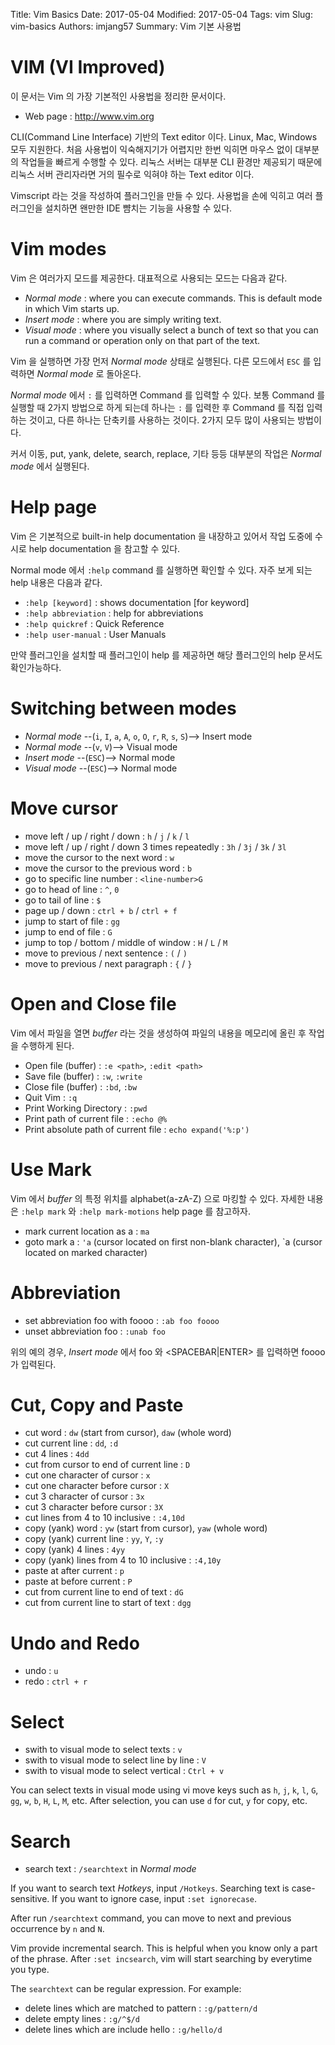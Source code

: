 Title: Vim Basics
Date: 2017-05-04
Modified: 2017-05-04
Tags: vim
Slug: vim-basics
Authors: imjang57
Summary: Vim 기본 사용법

# VIM (VI Improved)

이 문서는 Vim 의 가장 기본적인 사용법을 정리한 문서이다.

- Web page : http://www.vim.org

CLI(Command Line Interface) 기반의 Text editor 이다. Linux, Mac, Windows 모두 지원한다. 처음 사용법이 익숙해지기가 어렵지만 한번 익히면 마우스 없이 대부분의 작업들을 빠르게 수행할 수 있다. 리눅스 서버는 대부분 CLI 환경만 제공되기 때문에 리눅스 서버 관리자라면 거의 필수로 익혀야 하는 Text editor 이다.

Vimscript 라는 것을 작성하여 플러그인을 만들 수 있다. 사용법을 손에 익히고 여러 플러그인을 설치하면 왠만한 IDE 뺨치는 기능을 사용할 수 있다.

# Vim modes

Vim 은 여러가지 모드를 제공한다. 대표적으로 사용되는 모드는 다음과 같다.

- _Normal mode_ : where you can execute commands. This is default mode in which Vim starts up.
- _Insert mode_ : where you are simply writing text.
- _Visual mode_ : where you visually select a bunch of text so that you can run a command or operation only on that part of the text.

Vim 을 실행하면 가장 먼저 _Normal mode_ 상태로 실행된다. 다른 모드에서 `ESC` 를 입력하면 _Normal mode_ 로 돌아온다.

_Normal mode_ 에서 `:` 를 입력하면 Command 를 입력할 수 있다. 보통 Command 를 실행할 때 2가지 방법으로 하게 되는데 하나는 `:` 를 입력한 후 Command 를 직접 입력하는 것이고, 다른 하나는 단축키를 사용하는 것이다. 2가지 모두 많이 사용되는 방법이다.

커서 이동, put, yank, delete, search, replace, 기타 등등 대부분의 작업은 _Normal mode_ 에서 실행된다.

# Help page

Vim 은 기본적으로 built-in help documentation 을 내장하고 있어서 작업 도중에 수시로 help documentation 을 참고할 수 있다.

Normal mode 에서 `:help` command 를 실행하면 확인할 수 있다. 자주 보게 되는 help 내용은 다음과 같다.

- `:help [keyword]` : shows documentation [for keyword]
- `:help abbreviation` : help for abbreviations
- `:help quickref` : Quick Reference
- `:help user-manual` : User Manuals

만약 플러그인을 설치할 때 플러그인이 help 를 제공하면 해당 플러그인의 help 문서도 확인가능하다.

# Switching between modes

- _Normal mode_ --(`i`, `I`, `a`, `A`, `o`, `O`, `r`, `R`, `s`, `S`)--> Insert mode
- _Normal mode_ --(`v`, `V`)--> Visual mode
- _Insert mode_ --(`ESC`)--> Normal mode
- _Visual mode_ --(`ESC`)--> Normal mode

# Move cursor

- move left / up / right / down : `h` / `j` / `k` / `l`
- move left / up / right / down 3 times repeatedly : `3h` / `3j` / `3k` / `3l`
- move the cursor to the next word : `w`
- move the cursor to the previous word : `b`
- go to specific line number : `<line-number>G`
- go to head of line : `^`, `0`
- go to tail of line : `$`
- page up / down : `ctrl + b` / `ctrl + f`
- jump to start of file : `gg`
- jump to end of file : `G`
- jump to top / bottom / middle of window : `H` / `L` / `M`
- move to previous / next sentence : `(` / `)`
- move to previous / next paragraph : `{` / `}`

# Open and Close file

Vim 에서 파일을 열면 _buffer_ 라는 것을 생성하여 파일의 내용을 메모리에 올린 후 작업을 수행하게 된다.

- Open file (buffer) : `:e <path>`, `:edit <path>`
- Save file (buffer) : `:w`, `:write`
- Close file (buffer) : `:bd`, `:bw`
- Quit Vim : `:q`
- Print Working Directory : `:pwd`
- Print path of current file : `:echo @%`
- Print absolute path of current file : `echo expand('%:p')`

# Use Mark

Vim 에서 _buffer_ 의 특정 위치를 alphabet(a-zA-Z) 으로 마킹할 수 있다. 자세한 내용은 `:help mark` 와 `:help mark-motions` help page 를 참고하자.

- mark current location as a : `ma`
- goto mark a : `'a` (cursor located on first non-blank character), `a (cursor located on marked character)

# Abbreviation

- set abbreviation foo with foooo : `:ab foo foooo`
- unset abbreviation foo : `:unab foo`

위의 예의 경우, _Insert mode_  에서 foo 와 <SPACEBAR|ENTER> 를 입력하면 foooo 가 입력된다.

# Cut, Copy and Paste

- cut word : `dw` (start from cursor), `daw` (whole word)
- cut current line : `dd`, `:d`
- cut 4 lines : `4dd`
- cut from cursor to end of current line : `D`
- cut one character of cursor : `x`
- cut one character before cursor : `X`
- cut 3 character of cursor : `3x`
- cut 3 character before cursor : `3X`
- cut lines from 4 to 10 inclusive : `:4,10d`
- copy (yank) word : `yw` (start from cursor), `yaw` (whole word)
- copy (yank) current line : `yy`, `Y`, `:y`
- copy (yank) 4 lines : `4yy`
- copy (yank) lines from 4 to 10 inclusive : `:4,10y`
- paste at after current : `p`
- paste at before current : `P`
- cut from current line to end of text : `dG`
- cut from current line to start of text : `dgg`

# Undo and Redo

- undo : `u`
- redo : `ctrl + r`

# Select

- swith to visual mode to select texts : `v`
- swith to visual mode to select line by line : `V`
- swith to visual mode to select vertical : `Ctrl + v`

You can select texts in visual mode using vi move keys such as `h`, `j`, `k`, `l`, `G`, `gg`, `w`, `b`, `H`, `L`, `M`, etc. After selection, you can use `d` for cut, `y` for copy, etc.

# Search

- search text : `/searchtext` in _Normal mode_

If you want to search text _Hotkeys_, input `/Hotkeys`. Searching text is case-sensitive. If you want to ignore case, input `:set ignorecase`.

After run `/searchtext` command, you can move to next and previous occurrence by `n` and `N`.

Vim provide incremental search. This is helpful when you know only a part of the phrase. After `:set incsearch`, vim will start searching by everytime you type.

The `searchtext` can be regular expression. For example:

- delete lines which are matched to pattern : `:g/pattern/d`
- delete empty lines : `:g/^$/d`
- delete lines which are include hello : `:g/hello/d`
